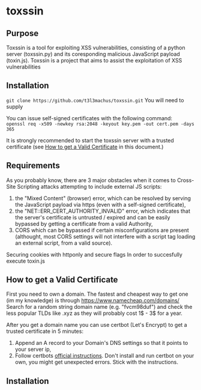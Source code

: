 # toxssin
## Purpose
Toxssin is a tool for exploiting XSS vulnerabilities, consisting of a python server (toxssin.py) and its coresponding malicious JavaScript payload (toxin.js).
Toxssin is a project that aims to assist the exploitation of XSS vulnerabilities 

## Installation
`
git clone https://github.com/t3l3machus/toxssin.git
`
You will need to supply 

You can issue self-signed certificates with the following command:  
`
openssl req -x509 -newkey rsa:2048 -keyout key.pem -out cert.pem -days 365
`  

It is strongly recommended to start the toxssin server with a trusted certificate (see [How to get a Valid Certificate](#How-to-get-a-Valid-Certificate) in this document.)

## Requirements
As you probably know, there are 3 major obstacles when it comes to Cross-Site Scripting attacks attempting to include external JS scripts:
1. the "Mixed Content" (browser) error, which can be resolved by serving the JavaScript payload via https (even with a self-signed certificate),
2. the "NET::ERR_CERT_AUTHORITY_INVALID" error, which indicates that the server's certificate is untrusted / expired and can be easily bypassed by getting a certificate from a valid Authority,  
3. CORS which can be bypassed if certain misconfigurations are present (althought, most CORS settings will not interfere with a script tag loading an external script, from a valid source).

Securing cookies with httponly and secure flags
In order to succesfully execute toxin.js 

## How to get a Valid Certificate
First you need to own a domain. The fastest and cheapest way to get one (im my knowledge) is through https://www.namecheap.com/domains/
Search for a random string domain name (e.g. "fvcm98duf") and check the less popular TLDs like .xyz as they will probably cost 1$ - 3$ for a year.

After you get a domain name you can use certbot (Let's Encrypt) to get a trusted certificate in 5 minutes:
1. Append an A record to your Domain's DNS settings so that it points to your server ip,
2. Follow certbots [official instructions](https://certbot.eff.org/instructions). Don't install and run certbot on your own, you might get unexpected errors. Stick with the instructions.

## Installation 
